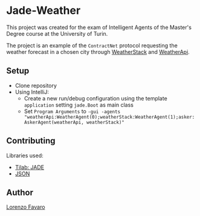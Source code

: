 # Jade-Weather
This project was created for the exam of Intelligent Agents of the Master's Degree course at the University of Turin.

The project is an example of the `ContractNet` protocol requesting the weather forecast in a chosen city through [WeatherStack](https://weatherstack.com/) and [WeatherApi](https://www.weatherapi.com/).

## Setup
- Clone repository
- Using IntelliJ:
  - Create a new run/debug configuration using the template `application` setting `jade.Boot` as main class
  - Set `Program Arguments` to `-gui -agents "weatherApi:WeatherAgent(0);weatherStack:WeatherAgent(1);asker:AskerAgent(weatherApi, weatherStack)"`

## Contributing
Libraries used:
- [Tilab: JADE](https://jade.tilab.com/)
- [JSON](https://mvnrepository.com/artifact/org.json/json)

## Author
[Lorenzo Favaro](https://github.com/lorenzofavaro)


